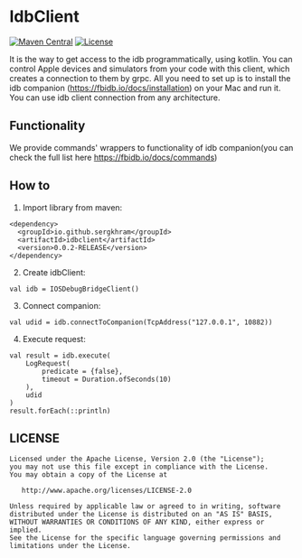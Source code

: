 # IdbClient
[![Maven Central](https://img.shields.io/maven-central/v/io.github.sergkhram/idbclient.svg?label=Maven%20Central)](https://search.maven.org/search?q=g:%22io.github.sergkhram%22%20AND%20a:%22idbclient%22)
[![License](https://img.shields.io/badge/License-Apache%202.0-purple.svg)](https://opensource.org/licenses/Apache-2.0)

It is the way to get access to the idb programmatically, using kotlin. You can control Apple devices and simulators from 
your code with this client, which creates a connection to them by grpc. All you need to set up is to install the idb companion
(https://fbidb.io/docs/installation) on your Mac and run it. You can use idb client connection from any architecture.

## Functionality
We provide commands' wrappers to functionality of idb companion(you can check the full list here https://fbidb.io/docs/commands)

## How to
1. Import library from maven:
```
<dependency>
  <groupId>io.github.sergkhram</groupId>
  <artifactId>idbclient</artifactId>
  <version>0.0.2-RELEASE</version>
</dependency>
```
2. Create idbClient: 
```
val idb = IOSDebugBridgeClient()
```
3. Connect companion:
```
val udid = idb.connectToCompanion(TcpAddress("127.0.0.1", 10882))
```
4. Execute request:
```
val result = idb.execute(
    LogRequest(
        predicate = {false}, 
        timeout = Duration.ofSeconds(10)
    ),
    udid
)
result.forEach(::println)
```

## LICENSE
```
Licensed under the Apache License, Version 2.0 (the "License");
you may not use this file except in compliance with the License.
You may obtain a copy of the License at

   http://www.apache.org/licenses/LICENSE-2.0

Unless required by applicable law or agreed to in writing, software
distributed under the License is distributed on an "AS IS" BASIS,
WITHOUT WARRANTIES OR CONDITIONS OF ANY KIND, either express or implied.
See the License for the specific language governing permissions and
limitations under the License.
```
